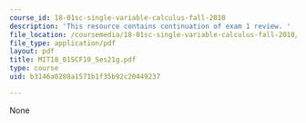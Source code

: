 ```yaml
---
course_id: 18-01sc-single-variable-calculus-fall-2010
description: 'This resource contains continuation of exam 1 review. '
file_location: /coursemedia/18-01sc-single-variable-calculus-fall-2010/b3146a0288a1571b1f35b92c20449237_MIT18_01SCF10_Ses21g.pdf
file_type: application/pdf
layout: pdf
title: MIT18_01SCF10_Ses21g.pdf
type: course
uid: b3146a0288a1571b1f35b92c20449237

---
```

None